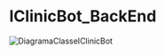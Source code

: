 # IClinicBot_BackEnd
![DiagramaClasseIClinicBot](https://github.com/Correiakaue0/IClinicBot_BackEnd/assets/99895282/bd4d30dc-2dd0-4494-8ac8-a5dabb30dc58)
